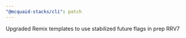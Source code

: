 ```yaml
---
"@mcquaid-stacks/cli": patch
---
```


Upgraded Remix templates to use stabilized future flags in prep RRV7

